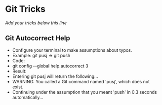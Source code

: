 # Git Tricks

*Add your tricks below this line*

## Git Autocorrect Help
* Configure your terminal to make assumptions about typos.
* Example: git pusj => git push
* Code:
* git config --global help.autocorrect 3
* Result:
* Entering git pusj will return the following...
* WARNING: You called a Git command named 'pusj', which does not exist.
* Continuing under the assumption that you meant 'push'
in 0.3 seconds automatically...
